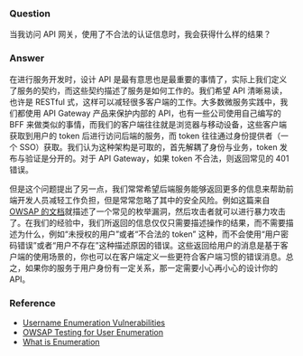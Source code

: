 ### Question

当我访问 API 网关，使用了不合法的认证信息时，我会获得什么样的结果？

### Answer

在进行服务开发时，设计 API 是最有意思也是最重要的事情了，实际上我们定义了服务的契约，而这些契约描述了服务是如何工作的。我们希望 API 清晰易读，也许是 RESTful 式，这样可以减轻很多客户端的工作。大多数微服务实践中，我们都使用 API Gateway 产品来保护内部的 API，也有一些公司使用自己编写的 BFF 来做类似的事情，而我们的客户端往往就是浏览器与移动设备，这些客户端获取到用户的 token 后进行访问后端的服务，而 token 往往通过身份提供者（一个 SSO）获取。我们认为这种架构是可取的，首先解耦了身份与业务，token 发布与验证是分开的。对于 API Gateway，如果 token 不合法，则返回常见的 401 错误。

但是这个问题提出了另一点，我们常常希望后端服务能够返回更多的信息来帮助前端开发人员减轻工作负担，但是常常忽略了其中的安全风险。例如这篇来自[OWSAP 的文档](https://www.owasp.org/index.php/Testing_for_User_Enumeration_and_Guessable_User_Account_(OWASP-AT-002))就描述了一个常见的枚举漏洞，然后攻击者就可以进行暴力攻击了。在我们的经验中，我们所返回的信息仅仅只需要描述操作的结果，而不需要描述为什么，例如“未授权的用户”或者“不合法的 token” 这种，而不会使用“用户密码错误”或者“用户不存在”这种描述原因的错误。这些返回给用户的消息是基于客户端的使用场景的，你也可以在客户端定义一些更符合客户端习惯的错误消息。总之，如果你的服务于用户身份有一定关系，那一定需要小心再小心的设计你的 API。

### Reference
- [Username Enumeration Vulnerabilities](https://www.gnucitizen.org/blog/username-enumeration-vulnerabilities/)
- [OWSAP Testing for User Enumeration](https://www.owasp.org/index.php/Testing_for_User_Enumeration_and_Guessable_User_Account_(OWASP-AT-002))
- [What is Enumeration](https://resources.infosecinstitute.com/what-is-enumeration/)
